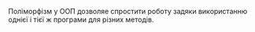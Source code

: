  Полiморфiзм у ООП дозволяе спростити роботу задяки використанню однієї і тієї ж програми для різних методів.
